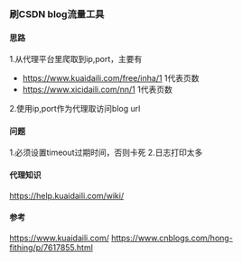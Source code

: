 ### 刷CSDN blog流量工具

#### 思路
1.从代理平台里爬取到ip,port，主要有
- https://www.kuaidaili.com/free/inha/1  1代表页数
- https://www.xicidaili.com/nn/1 1代表页数

2.使用ip,port作为代理取访问blog url

#### 问题
1.必须设置timeout过期时间，否则卡死
2.日志打印太多

#### 代理知识
https://help.kuaidaili.com/wiki/

#### 参考
https://www.kuaidaili.com/
https://www.cnblogs.com/hong-fithing/p/7617855.html
